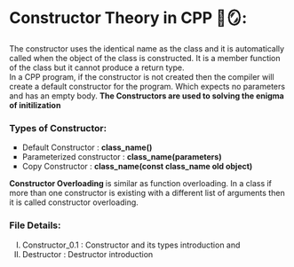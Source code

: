 # Constructor Theory in CPP 🌈🪞:
The constructor uses the identical name as the class and it is automatically called when the object of the class is constructed. It is a member function of the class but it cannot produce a return type. 
<br/> In a CPP program, if the constructor is not created then the compiler will create a default constructor for the program. Which expects no parameters and has an empty body. <b>The Constructors are used to solving the enigma of initilization</b>

<h3>Types of Constructor:</h3>
<ul type = "square">  
    <li> Default Constructor : <b> class_name() </b> </li>
    <li> Parameterized constructor : <b> class_name(parameters) </b> </li>
    <li> Copy Constructor : <b> class_name(const class_name old object) </b> </li>
</ul>

<b>Constructor Overloading </b>is similar as function overloading. In a class if more than one constructor is existing with a
different list of arguments then it is called constructor overloading.

<h3>File Details:</h3>
<ol type = "I">  
    <li> Constructor_0.1 : Constructor and its types introduction and </li>
    <li> Destructor : Destructor introduction </b> </li>
</ol>
